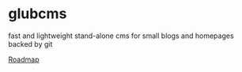 # glubcms
fast and lightweight stand-alone cms for small blogs and homepages backed by git

[Roadmap](https://github.com/lemmi/glubcms/blob/master/roadmap.md)

